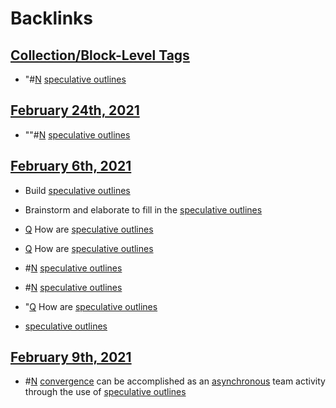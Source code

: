 
# Backlinks
## [Collection/Block-Level Tags](<Collection/Block-Level Tags.md>)
- "#[N](<N.md>) [speculative outlines](<speculative outlines.md>)

## [February 24th, 2021](<February 24th, 2021.md>)
- ""#[N](<N.md>) [speculative outlines](<speculative outlines.md>)

## [February 6th, 2021](<February 6th, 2021.md>)
- Build [speculative outlines](<speculative outlines.md>)

- Brainstorm and elaborate to fill in the [speculative outlines](<speculative outlines.md>)

- [Q](<Q.md>) How are [speculative outlines](<speculative outlines.md>)

- [Q](<Q.md>) How are [speculative outlines](<speculative outlines.md>)

- #[N](<N.md>) [speculative outlines](<speculative outlines.md>)

- #[N](<N.md>) [speculative outlines](<speculative outlines.md>)

- "[Q](<Q.md>) How are [speculative outlines](<speculative outlines.md>)

- [speculative outlines](<speculative outlines.md>)

## [February 9th, 2021](<February 9th, 2021.md>)
- #[N](<N.md>) [convergence](<convergence.md>) can be accomplished as an [asynchronous](<asynchronous.md>) team activity through the use of [speculative outlines](<speculative outlines.md>)

